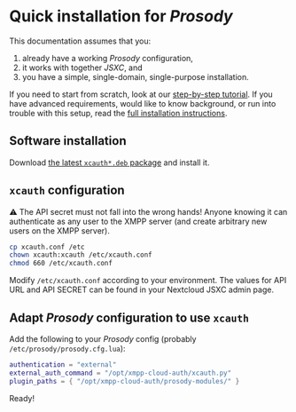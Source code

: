 # Quick installation for *Prosody*

This documentation assumes that you:
1. already have a working *Prosody* configuration,
1. it works with together *JSXC*, and
1. you have a simple, single-domain, single-purpose installation.

If you need to start from scratch, look at our
[step-by-step tutorial](https://github.com/jsxc/xmpp-cloud-auth/wiki/raspberry-pi-en).
If you have advanced requirements, would like to know background,
or run into trouble with this setup, read the
[full installation instructions](./Installation.md).

## Software installation

Download [the latest `xcauth*.deb` package](https://github.com/jsxc/xmpp-cloud-auth/releases)
and install it.

## `xcauth` configuration

:warning: The API secret must not fall into the wrong hands!
Anyone knowing it can authenticate as any user to the XMPP server
(and create arbitrary new users on the XMPP server).

```sh
cp xcauth.conf /etc
chown xcauth:xcauth /etc/xcauth.conf
chmod 660 /etc/xcauth.conf
```
Modify `/etc/xcauth.conf` according to your environment. The values for
API URL and API SECRET can be found in your Nextcloud JSXC admin page.

## Adapt *Prosody* configuration to use `xcauth`

Add the following to your *Prosody* config (probably `/etc/prosody/prosody.cfg.lua`):
```lua
authentication = "external"
external_auth_command = "/opt/xmpp-cloud-auth/xcauth.py"
plugin_paths = { "/opt/xmpp-cloud-auth/prosody-modules/" }
```

Ready!
